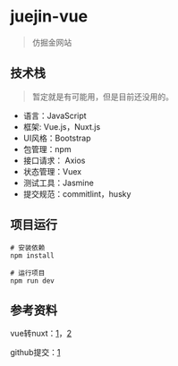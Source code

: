 # juejin-vue
> 仿掘金网站

## 技术栈

> 暂定就是有可能用，但是目前还没用的。

+ 语言：JavaScript
+ 框架:  Vue.js，Nuxt.js
+ UI风格：Bootstrap
+ 包管理：npm
+ 接口请求： Axios
+ 状态管理：Vuex
+ 测试工具：Jasmine
+ 提交规范：commitlint，husky

## 项目运行
```shell
# 安装依赖
npm install

# 运行项目
npm run dev

```

## 参考资料

vue转nuxt：[1](https://blog.csdn.net/icarusliu/article/details/111824660)，[2](https://blog.csdn.net/sllailcp/article/details/109810607)

github提交：[1](https://blog.csdn.net/sculpta/article/details/104448310)

